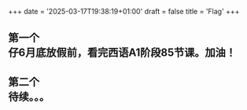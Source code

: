 +++
date =  '2025-03-17T19:38:19+01:00' 
draft = false
title = 'Flag'
+++

**第一个**  
仔6月底放假前，看完西语A1阶段85节课。加油！  
---  
**第二个**  
待续。。。  
---  